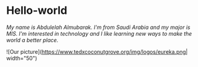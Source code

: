# Hello-world
_My name is Abdulelah Almubarak. I'm from Saudi Arabia and my major is MIS. I'm interested in technology and I like learning new ways to make the world a better place._

![Our picture](https://www.tedxcoconutgrove.org/img/logos/eureka.png| width="50")

